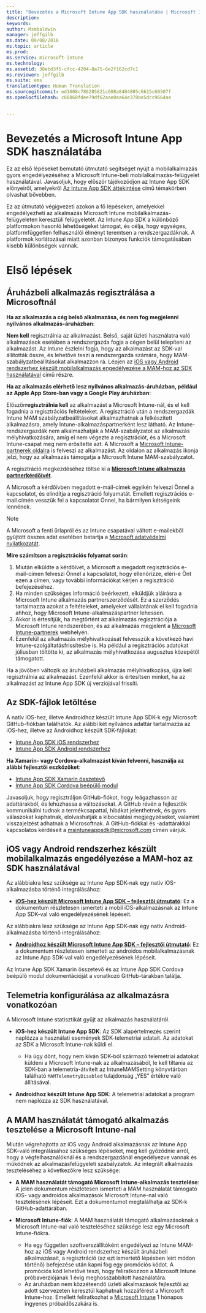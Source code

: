 ```yaml
---
title: "Bevezetés a Microsoft Intune App SDK használatába | Microsoft Intune"
description: 
keywords: 
author: Msmbaldwin
manager: jeffgilb
ms.date: 09/08/2016
ms.topic: article
ms.prod: 
ms.service: microsoft-intune
ms.technology: 
ms.assetid: 38ebd3f5-cfcc-4204-8a75-6e2f162cd7c1
ms.reviewer: jeffgilb
ms.suite: ems
translationtype: Human Translation
ms.sourcegitcommit: ed1008c786285821c608a8404805c6615c60507f
ms.openlocfilehash: c80868fdee79df62aae0aa64e378be5dcc9664ae


---
```


# <a name="getting-started-with-the-microsoft-intune-app-sdk"></a>Bevezetés a Microsoft Intune App SDK használatába

Ez az első lépéseket bemutató útmutató segítséget nyújt a mobilalkalmazás gyors engedélyezéséhez a Microsoft Intune-beli mobilalkalmazás-felügyelet használatával. Javasoljuk, hogy először tájékozódjon az Intune App SDK előnyeiről, amelyekről [Az Intune App SDK áttekintése](intune-app-sdk.md) című témakörben olvashat bővebben.

Ez az útmutató végigvezeti azokon a fő lépéseken, amelyekkel engedélyezheti az alkalmazás Microsoft Intune mobilalkalmazás-felügyeleten keresztüli felügyeletét. Az Intune App SDK a különböző platformokon hasonló lehetőségeket támogat, és célja, hogy egységes, platformfüggetlen felhasználói élményt teremtsen a rendszergazdáknak. A platformok korlátozásai miatt azonban bizonyos funkciók támogatásában kisebb különbségek vannak.

# <a name="getting-started"></a>Első lépések

## <a name="register-your-store-app-with-microsoft"></a>Áruházbeli alkalmazás regisztrálása a Microsoftnál

**Ha az alkalmazás a cég belső alkalmazása, és nem fog megjelenni nyilvános alkalmazás-áruházban**:

**Nem kell** regisztrálnia az alkalmazást. Belső, saját üzleti használatra való alkalmazások esetében a rendszergazda fogja a cégen belül telepíteni az alkalmazást. Az Intune észlelni fogja, hogy az alkalmazást az SDK-val állították össze, és lehetővé teszi a rendszergazda számára, hogy MAM-szabályzatbeállításokat alkalmazzon rá. Lépjen az [iOS vagy Android rendszerhez készült mobilalkalmazás engedélyezése a MAM-hoz az SDK használatával](#enable-your-ios-or-android-mobile-app-for-mam-with-the-sdk) című részre.

**Ha az alkalmazás elérhető lesz nyilvános alkalmazás-áruházban, például az Apple App Store-ban vagy a Google Play áruházban**: 

Először**regisztrálnia kell** az alkalmazást a Microsoft Intune-nál, és el kell fogadnia a regisztrációs feltételeket. A regisztráció után a rendszergazdák Intune MAM szabályzatbeállításokat alkalmazhatnak a felkészített alkalmazásra, amely Intune-alkalmazáspartnerként lesz látható. Az Intune-rendszergazdák nem alkalmazhatják a MAM-szabályzatot az alkalmazás mélyhivatkozására, amíg el nem végezte a regisztrációt, és a Microsoft Intune-csapat meg nem erősítette azt. A Microsoft a [Microsoft Intune-partnerek oldalra](https://www.microsoft.com/en-us/cloud-platform/microsoft-intune-apps) is felveszi az alkalmazást. Az oldalon az alkalmazás ikonja jelzi, hogy az alkalmazás támogatja a Microsoft Intune MAM-szabályzatot.

A regisztráció megkezdéséhez töltse ki a **[Microsoft Intune alkalmazás partnerkérdőívét](https://forms.office.com/Pages/ResponsePage.aspx?id=v4j5cvGGr0GRqy180BHbR6oOVGFZ3pxJmwSN1N_eXwJUQUc5Mkw2UVU0VzI5WkhQOEYyMENWNDBWRS4u)**. 

A Microsoft a kérdőívben megadott e-mail-címek egyikén felveszi Önnel a kapcsolatot, és elindítja a regisztráció folyamatát. Emellett regisztrációs e-mail címén vesszük fel a kapcsolatot Önnel, ha bármilyen kétségeink lennének.

> [!NOTE]
> A Microsoft a fenti űrlapról és az Intune csapatával váltott e-mailekből gyűjtött összes adat esetében betartja a [Microsoft adatvédelmi nyilatkozatát](https://www.microsoft.com/en-us/privacystatement/default.aspx).

**Mire számítson a regisztrációs folyamat során**: 

1. Miután elküldte a kérdőívet, a Microsoft a megadott regisztrációs e-mail-címen felveszi Önnel a kapcsolatot, hogy ellenőrizze, eléri-e Önt ezen a címen, vagy további információkat kérjen a regisztráció befejezéséhez. 
2. Ha minden szükséges információ beérkezett, elküldjük aláírásra a Microsoft Intune alkalmazás partnerszerződését. Ez a szerződés tartalmazza azokat a feltételeket, amelyeket vállalatának el kell fogadnia ahhoz, hogy Microsoft Intune-alkalmazáspartner lehessen. 
3. Akkor is értesítjük, ha megtörtént az alkalmazás regisztrációja a Microsoft Intune rendszerében, és az alkalmazás megjelent a [Microsoft Intune-partnerek](https://www.microsoft.com/en-us/cloud-platform/microsoft-intune-apps) webhelyén. 
4. Ezenfelül az alkalmazás mélyhivatkozását felvesszük a következő havi Intune-szolgáltatásfrissítésbe is. Ha például a regisztrációs adatokat júliusban töltötte ki, az alkalmazás mélyhivatkozása augusztus közepétől támogatott. 

Ha a jövőben változik az áruházbeli alkalmazás mélyhivatkozása, újra kell regisztrálnia az alkalmazást. Ezenfelül akkor is értesítsen minket, ha az alkalmazást az Intune App SDK új verziójával frissíti.



## <a name="download-the-sdk-files"></a>Az SDK-fájlok letöltése

A natív iOS-hez, illetve Androidhoz készült Intune App SDK-k egy Microsoft GitHub-fiókban találhatók. Az alábbi két nyilvános adattár tartalmazza az iOS-hez, illetve az Androidhoz készült SDK-fájlokat:

* [Intune App SDK iOS rendszerhez](https://github.com/msintuneappsdk/ms-intune-app-sdk-ios)
* [Intune App SDK Android rendszerhez](https://github.com/msintuneappsdk/ms-intune-app-sdk-android)

**Ha Xamarin- vagy Cordova-alkalmazást kíván felvenni, használja az alábbi fejlesztői eszközöket**:

* [Intune App SDK Xamarin összetevő](https://github.com/msintuneappsdk/intune-app-sdk-xamarin)
* [Intune App SDK Cordova beépülő modul](https://github.com/msintuneappsdk/cordova-plugin-ms-intune-mam)

Javasoljuk, hogy regisztráljon GitHub-fiókot, hogy leágazhasson az adattárakból, és lehúzhassa a változásokat. A GitHub révén a fejlesztők kommunikálni tudnak a termékcsapattal, hibákat jelenthetnek, és gyors válaszokat kaphatnak, elolvashatják a kibocsátási megjegyzéseket, valamint visszajelzést adhatnak a Microsoftnak. A GitHub-fiókkal és -adattárakkal kapcsolatos kérdéseit a msintuneappsdk@microsoft.com címen várjuk.





## <a name="enable-your-ios-or-android-mobile-app-for-mam-with-the-sdk"></a>iOS vagy Android rendszerhez készült mobilalkalmazás engedélyezése a MAM-hoz az SDK használatával

Az alábbiakra lesz szüksége az Intune App SDK-nak egy natív iOS-alkalmazásba történő integrálásához: 

* **[iOS-hez készült Microsoft Intune App SDK – fejlesztői útmutató](intune-app-sdk-ios.md)**: Ez a dokumentum részletesen ismerteti a mobil iOS-alkalmazásnak az Intune App SDK-val való engedélyezésének lépéseit. 


Az alábbiakra lesz szüksége az Intune App SDK-nak egy natív Android-alkalmazásba történő integrálásához:

* **[Androidhoz készült Microsoft Intune App SDK – fejlesztői útmutató](intune-app-sdk-android.md)**: Ez a dokumentum részletesen ismerteti az androidos mobilalkalmazásnak az Intune App SDK-val való engedélyezésének lépéseit. 

Az Intune App SDK Xamarin összetevő és az Intune App SDK Cordova beépülő modul dokumentációját a vonatkozó GitHub-tárakban találja. 


## <a name="configuring-telemetry-for-your-app"></a>Telemetria konfigurálása az alkalmazásra vonatkozóan

A Microsoft Intune statisztikát gyűjt az alkalmazás használatáról.

* **iOS-hez készült Intune App SDK**: Az SDK alapértelmezés szerint naplózza a használati események SDK-telemetriai adatait. Az adatokat az SDK a Microsoft Intune-nak küldi el.

    * Ha úgy dönt, hogy nem kíván SDK-ból származó telemetriai adatokat küldeni a Microsoft Intune-nak az alkalmazásából, le kell tiltania az SDK-ban a telemetria-átvitelt az IntuneMAMSetting könyvtárban található `MAMTelemetryDisabled` tulajdonság „YES” értékre való állításával.

* **Androidhoz készült Intune App SDK**: A telemetriai adatokat a program nem naplózza az SDK használatával.

## <a name="test-your-mam-enabled-app-with-microsoft-intune"></a>A MAM használatát támogató alkalmazás tesztelése a Microsoft Intune-nal

Miután végrehajtotta az iOS vagy Android alkalmazásnak az Intune App SDK-való integrálásához szükséges lépéseket, meg kell győződnie arról, hogy a végfelhasználóknál és a rendszergazdánál engedélyezve vannak és működnek az alkalmazásfelügyeleti szabályzatok. Az integrált alkalmazás teszteléséhez a következőkre lesz szüksége:

<!--TODO-->

* **A MAM használatát támogató Microsoft Intune-alkalmazás tesztelése**: A jelen dokumentum részletesen ismerteti a MAM használatát támogató iOS- vagy androidos alkalmazások Microsoft Intune-nal való tesztelésének lépéseit. Ezt a dokumentumot megtalálhatja az SDK-k GitHub-adattárában.

* **Microsoft Intune-fiók**: A MAM használatát támogató alkalmazásoknak a Microsoft Intune-nal való teszteléséhez szüksége lesz egy Microsoft Intune-fiókra. 
    * Ha egy független szoftverszállítóként engedélyezi az Intune MAM-hoz az iOS vagy Android rendszerhez készült áruházbeli alkalmazásait, a regisztráció (az ezt ismertető lépésben leírt módon történő) befejezése után kapni fog egy promóciós kódot. A promóciós kód lehetővé teszi, hogy feliratkozzon a Microsoft Intune próbaverziójának 1 évig meghosszabbított használatára. 
    * Az áruházban nem közzéteendő üzleti alkalmazások fejlesztői az adott szervezeten keresztül kaphatnak hozzáférést a Microsoft Intune-hoz. Emellett feliratkozhat a [Microsoft Intune](https://portal.office.com/Signup/Signup.aspx?OfferId=40BE278A-DFD1-470a-9EF7-9F2596EA7FF9&dl=INTUNE_A&ali=1#0) 1 hónapos ingyenes próbaidőszakára is.




<!--HONumber=Nov16_HO1-->


